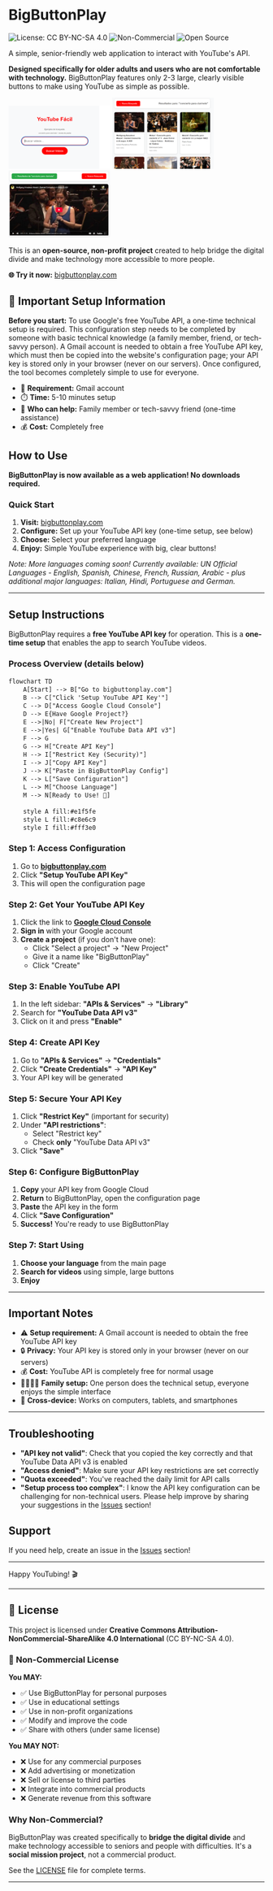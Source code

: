 # BigButtonPlay

![License: CC BY-NC-SA 4.0](https://img.shields.io/badge/License-CC%20BY--NC--SA%204.0-lightgrey.svg)
![Non-Commercial](https://img.shields.io/badge/Commercial%20Use-Prohibited-red)
![Open Source](https://img.shields.io/badge/Open%20Source-%E2%9D%A4-red)

A simple, senior-friendly web application to interact with YouTube's API. 

**Designed specifically for older adults and users who are not comfortable with technology.** BigButtonPlay features only 2-3 large, clearly visible buttons to make using YouTube as simple as possible.

<p float="left">
  <img src="images/screenshot1.png" width="200"/>
  <img src="images/screenshot2.png" width="200"/>
  <img src="images/screenshot3.png" width="200"/>
  
</p>

This is an **open-source, non-profit project** created to help bridge the digital divide and make technology more accessible to more people.

**🌐 Try it now:** [bigbuttonplay.com](https://bigbuttonplay.com)

## 🔧 Important Setup Information

**Before you start:** To use Google's free YouTube API, a one-time technical setup is required. This configuration step needs to be completed by someone with basic technical knowledge (a family member, friend, or tech-savvy person). A Gmail account is needed to obtain a free YouTube API key, which must then be copied into the website's configuration page; your API key is stored only in your browser (never on our servers). Once configured, the tool becomes completely simple to use for everyone.

- 📧 **Requirement:** Gmail account
- ⏱️ **Time:** 5-10 minutes setup
- 👥 **Who can help:** Family member or tech-savvy friend (one-time assistance)
- 💰 **Cost:** Completely free


## How to Use

**BigButtonPlay is now available as a web application! No downloads required.**

### Quick Start
1. **Visit:** [bigbuttonplay.com](https://bigbuttonplay.com) 
2. **Configure:** Set up your YouTube API key (one-time setup, see below)
3. **Choose:** Select your preferred language
4. **Enjoy:** Simple YouTube experience with big, clear buttons!

*Note: More languages coming soon! Currently available:
UN Official Languages - English, Spanish, Chinese, French, Russian, Arabic -
plus additional major languages: Italian, Hindi, Portuguese and German.*

---

## Setup Instructions

BigButtonPlay requires a **free YouTube API key** for operation. This is a **one-time setup** that enables the app to search YouTube videos.

### Process Overview (details below)

```mermaid
flowchart TD
    A[Start] --> B["Go to bigbuttonplay.com"]
    B --> C["Click 'Setup YouTube API Key'"]
    C --> D["Access Google Cloud Console"]
    D --> E{Have Google Project?}
    E -->|No| F["Create New Project"]
    E -->|Yes| G["Enable YouTube Data API v3"]
    F --> G
    G --> H["Create API Key"]
    H --> I["Restrict Key (Security)"]
    I --> J["Copy API Key"]
    J --> K["Paste in BigButtonPlay Config"]
    K --> L["Save Configuration"]
    L --> M["Choose Language"]
    M --> N[Ready to Use! 🎯]
    
    style A fill:#e1f5fe
    style L fill:#c8e6c9
    style I fill:#fff3e0
```

### Step 1: Access Configuration
1. Go to **[bigbuttonplay.com](https://bigbuttonplay.com)**
2. Click **"Setup YouTube API Key"**
3. This will open the configuration page

### Step 2: Get Your YouTube API Key
1. Click the link to **[Google Cloud Console](https://console.cloud.google.com/)**
2. **Sign in** with your Google account
3. **Create a project** (if you don't have one):
   - Click "Select a project" → "New Project"
   - Give it a name like "BigButtonPlay"
   - Click "Create"

### Step 3: Enable YouTube API
1. In the left sidebar: **"APIs & Services"** → **"Library"**
2. Search for **"YouTube Data API v3"**
3. Click on it and press **"Enable"**

### Step 4: Create API Key
1. Go to **"APIs & Services"** → **"Credentials"**
2. Click **"Create Credentials"** → **"API Key"**
3. Your API key will be generated

### Step 5: Secure Your API Key
1. Click **"Restrict Key"** (important for security)
2. Under **"API restrictions"**:
   - Select "Restrict key"
   - Check **only** "YouTube Data API v3"
3. Click **"Save"**

### Step 6: Configure BigButtonPlay
1. **Copy** your API key from Google Cloud
2. **Return** to BigButtonPlay, open the configuration page
3. **Paste** the API key in the form
4. Click **"Save Configuration"**
5. **Success!** You're ready to use BigButtonPlay

### Step 7: Start Using
1. **Choose your language** from the main page
2. **Search for videos** using simple, large buttons
3. **Enjoy**

---

## Important Notes

- ⚠️ **Setup requirement:** A Gmail account is needed to obtain the free YouTube API key
- 🔒 **Privacy:** Your API key is stored only in your browser (never on our servers)
- 💰 **Cost:** YouTube API is completely free for normal usage
- 👨‍👩‍👧‍👦 **Family setup:** One person does the technical setup, everyone enjoys the simple interface
- 📱 **Cross-device:** Works on computers, tablets, and smartphones

---

## Troubleshooting
- **"API key not valid"**: Check that you copied the key correctly and that YouTube Data API v3 is enabled
- **"Access denied"**: Make sure your API key restrictions are set correctly
- **"Quota exceeded"**: You've reached the daily limit for API calls
- **"Setup process too complex"**: I know the API key configuration can be challenging for non-technical users. Please help improve by sharing your suggestions in the [Issues](https://github.com/gelso/BigButtonPlay/issues) section!

## Support
If you need help, create an issue in the [Issues](https://github.com/gelso/BigButtonPlay/issues) section!

---

Happy YouTubing! 🎬

---

## 📄 License

This project is licensed under **Creative Commons Attribution-NonCommercial-ShareAlike 4.0 International** (CC BY-NC-SA 4.0).

### 🚫 Non-Commercial License

**You MAY:**
- ✅ Use BigButtonPlay for personal purposes
- ✅ Use in educational settings
- ✅ Use in non-profit organizations  
- ✅ Modify and improve the code
- ✅ Share with others (under same license)

**You MAY NOT:**
- ❌ Use for any commercial purposes
- ❌ Add advertising or monetization
- ❌ Sell or license to third parties
- ❌ Integrate into commercial products
- ❌ Generate revenue from this software

### Why Non-Commercial?

BigButtonPlay was created specifically to **bridge the digital divide** and make technology accessible to seniors and people with difficulties. It's a **social mission project**, not a commercial product.

See the [LICENSE](LICENSE) file for complete terms.

---

